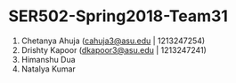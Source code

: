 # SER502-Spring2018-Team31
1. Chetanya Ahuja (cahuja3@asu.edu | 1213247254) 
2. Drishty Kapoor (dkapoor3@asu.edu | 1213247241)
3. Himanshu Dua
4. Natalya Kumar
